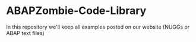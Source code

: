 ABAPZombie-Code-Library
=======================

In this repository we'll keep all examples posted on our website (NUGGs or ABAP text files)
